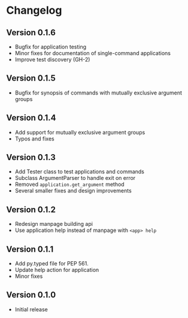 # Changelog

## Version 0.1.6

* Bugfix for application testing
* Minor fixes for documentation of single-command applications
* Improve test discovery (GH-2)

## Version 0.1.5

* Bugfix for synopsis of commands with mutually exclusive argument groups

## Version 0.1.4

* Add support for mutually exclusive argument groups
* Typos and fixes

## Version 0.1.3

* Add Tester class to test applications and commands
* Subclass ArgumentParser to handle exit on error
* Removed ``application.get_argument`` method
* Several smaller fixes and design improvements

## Version 0.1.2

* Redesign manpage building api
* Use application help instead of manpage with ``<app> help``

## Version 0.1.1

* Add py.typed file for PEP 561.
* Update help action for application
* Minor fixes

## Version 0.1.0

* Initial release
